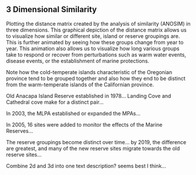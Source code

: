 

## 3 Dimensional Similarity

Plotting the distance matrix created by the analysis of similarity (ANOSIM) in three dimensions. This graphical depiction of the distance matrix allows us to visualize how similar or different site, island or reserve groupings are. This is further animated by seeing how these groups change from year to year. This animation also allows us to visualize how long various groups take to respond or recover from perturbations such as warm water events, disease events, or the establishment of marine protections. 

Note how the cold-temperate islands characteristic of the Oregonian province tend to be grouped together and also how they end to be distinct from the warm-temperate islands of the Californian province. 

Old Anacapa Island Reserve established in 1978... Landing Cove and Cathedral cove make for a distinct pair...

In 2003, the MLPA established or expanded the MPAs...

In 2005, 16 sites were added to monitor the effects of the Marine Reserves...

The reserve groupings become distinct over time... by 2019, the difference are greatest, and many of the new reserve sites migrate towards the old reserve sites... 


Combine 2d and 3d into one text description? seems best I think...